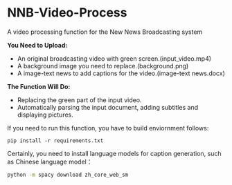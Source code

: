 # NNB-Video-Process

A video processing function for the New News Broadcasting system

**You Need to Upload:**
* An original broadcasting video with green screen.(input_video.mp4)
* A background image you need to replace.(background.png)
* A image-text news to add captions for the video.(image-text news.docx)

**The Function Will Do:**
* Replacing the green part of the input video.
* Automatically parsing the input document, adding subtitles and displaying pictures.

If you need to run this function, you have to build enviornment follows:

```shell
pip install -r requirements.txt
```

Certainly, you need to install language models for caption generation, such as Chinese language model：
```bash
python -m spacy download zh_core_web_sm
```
